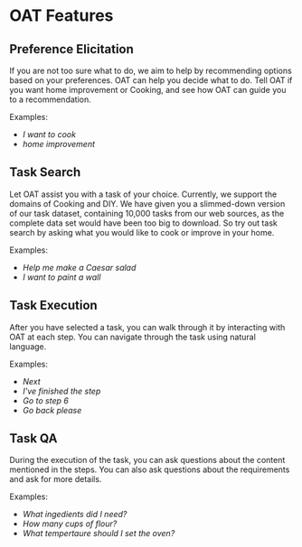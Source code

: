 # OAT Features

## Preference Elicitation
If you are not too sure what to do, we aim to help by recommending options based on your preferences. 
OAT can help you decide what to do. 
Tell OAT if you want home improvement or Cooking, and see how OAT can guide you to a recommendation.

Examples:
<ul>
  <li><i>I want to cook</i></li>
  <li><i>home improvement</i></li>
</ul>

## Task Search
Let OAT assist you with a task of your choice. 
Currently, we support the domains of Cooking and DIY. 
We have given you a slimmed-down version of our task dataset, containing 10,000 tasks from our web sources, as the complete data set would have been too big to download. 
So try out task search by asking what you would like to cook or improve in your home.

Examples:
<ul>
  <li><i>Help me make a Caesar salad</i></li>
  <li><i>I want to paint a wall</i></li>
</ul>

## Task Execution
After you have selected a task, you can walk through it by interacting with OAT at each step. 
You can navigate through the task using natural language.

Examples:
<ul>
  <li><i>Next</i></li>
  <li><i>I've finished the step</i></li>
  <li><i>Go to step 6</i></li>
  <li><i>Go back please</i></li>
</ul>

## Task QA
During the execution of the task, you can ask questions about the content mentioned in the steps. 
You can also ask questions about the requirements and ask for more details.

Examples:
<ul>
  <li><i>What ingedients did I need?</i></li>
  <li><i>How many cups of flour?</i></li>
  <li><i>What tempertaure should I set the oven?</i></li>
</ul>

